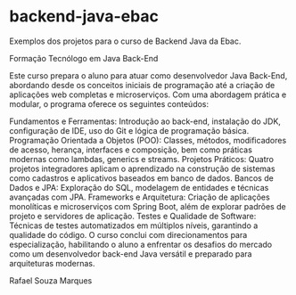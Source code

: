 # backend-java-ebac
Exemplos dos projetos para o curso de Backend Java da Ebac.

Formação Tecnólogo em Java Back-End

Este curso prepara o aluno para atuar como desenvolvedor Java Back-End, abordando desde os conceitos iniciais de programação até a criação de aplicações web completas e microserviços. Com uma abordagem prática e modular, o programa oferece os seguintes conteúdos:

Fundamentos e Ferramentas: Introdução ao back-end, instalação do JDK, configuração de IDE, uso do Git e lógica de programação básica.
Programação Orientada a Objetos (POO): Classes, métodos, modificadores de acesso, herança, interfaces e composição, bem como práticas modernas como lambdas, generics e streams.
Projetos Práticos: Quatro projetos integradores aplicam o aprendizado na construção de sistemas como cadastros e aplicativos baseados em banco de dados.
Bancos de Dados e JPA: Exploração do SQL, modelagem de entidades e técnicas avançadas com JPA.
Frameworks e Arquitetura: Criação de aplicações monolíticas e microserviços com Spring Boot, além de explorar padrões de projeto e servidores de aplicação.
Testes e Qualidade de Software: Técnicas de testes automatizados em múltiplos níveis, garantindo a qualidade do código.
O curso conclui com direcionamentos para especialização, habilitando o aluno a enfrentar os desafios do mercado como um desenvolvedor back-end Java versátil e preparado para arquiteturas modernas.

Rafael Souza Marques
